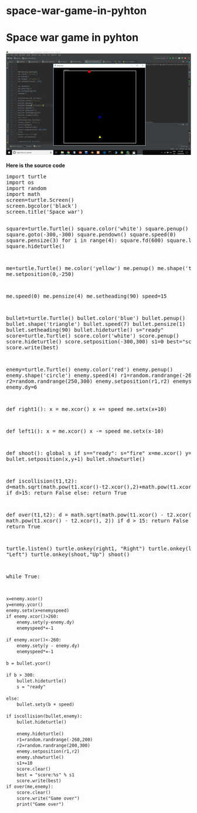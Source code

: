 # space-war-game-in-pyhton
<h1>Space war game in pyhton</h1>
<img src='1.jpg' /><br/><br/>
<b>Here is the source code</b>
<pre>
import turtle
import os
import random
import math
screen=turtle.Screen()
screen.bgcolor('black')
screen.title('Space war')


square=turtle.Turtle()
square.color('white')
square.penup()
square.goto(-300,-300)
square.pendown()
square.speed(0)
square.pensize(3)
for i in range(4):
    square.fd(600)
    square.lt(90)
square.hideturtle()



me=turtle.Turtle()
me.color('yellow')
me.penup()
me.shape('triangle')
me.setposition(0,-250)

me.speed(0)
me.pensize(4)
me.setheading(90)
speed=15

bullet=turtle.Turtle()
bullet.color('blue')
bullet.penup()
bullet.shape('triangle')
bullet.speed(7)
bullet.pensize(1)
bullet.setheading(90)
bullet.hideturtle()
s="ready"
score=turtle.Turtle()
score.color('white')
score.penup()
score.hideturtle()
score.setposition(-300,300)
s1=0
best="score:%s"%s1
score.write(best)

enemy=turtle.Turtle()
enemy.color('red')
enemy.penup()
enemy.shape('circle')
enemy.speed(4)
r1=random.randrange(-260,200)
r2=random.randrange(250,300)
enemy.setposition(r1,r2)
enemyspeed=3
enemy.dy=6





def right1():
    x = me.xcor()
    x += speed
    me.setx(x+10)


def left1():
    x = me.xcor()
    x -= speed
    me.setx(x-10)

def shoot():
  global s
  if s=="ready":
   s="fire"
   x=me.xcor()
   y=me.ycor()
   bullet.setposition(x,y+1)
   bullet.showturtle()

def iscollision(t1,t2):
    d=math.sqrt(math.pow(t1.xcor()-t2.xcor(),2)+math.pow(t1.xcor()-t2.xcor(),2))
    if d>15:
        return False
    else:
        return True


def over(t1,t2):
    d = math.sqrt(math.pow(t1.xcor() - t2.xcor(), 2) + math.pow(t1.xcor() - t2.xcor(), 2))
    if d > 15:
        return False
    else:
        return True


turtle.listen()
turtle.onkey(right1, "Right")
turtle.onkey(left1, "Left")
turtle.onkey(shoot,"Up")
shoot()

while True:

    x=enemy.xcor()
    y=enemy.ycor()
    enemy.setx(x+enemyspeed)
    if enemy.xcor()>260:
        enemy.sety(y-enemy.dy)
        enemyspeed*=-1

    if enemy.xcor()<-260:
        enemy.sety(y - enemy.dy)
        enemyspeed*=-1

    b = bullet.ycor()

    if b > 300:
        bullet.hideturtle()
        s = "ready"

    else:
        bullet.sety(b + speed)

    if iscollision(bullet,enemy):
        bullet.hideturtle()

        enemy.hideturtle()
        r1=random.randrange(-260,200)
        r2=random.randrange(200,300)
        enemy.setposition(r1,r2)
        enemy.showturtle()
        s1+=10
        score.clear()
        best = "score:%s" % s1
        score.write(best)
    if over(me,enemy):
        score.clear()
        score.write("Game over")
        print("Game over")
</pre>
